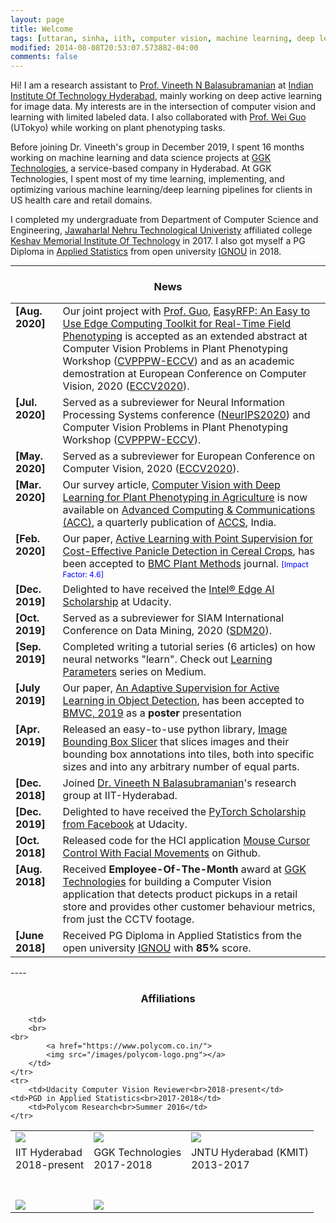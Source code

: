 ```yaml
---
layout: page
title: Welcome
tags: [uttaran, sinha, iith, computer vision, machine learning, deep learning, object detection, adversarial, robustness]
modified: 2014-08-08T20:53:07.573882-04:00
comments: false
---
```


Hi!
I am a research assistant to [Prof. Vineeth N Balasubramanian](https://www.iith.ac.in/~vineethnb/) at [Indian Institute Of Technology Hyderabad](https://cse.iith.ac.in/), mainly working on deep active learning for image data. My interests are in the intersection of computer vision and learning with limited labeled data. I also collaborated with [Prof. Wei Guo](https://scholar.google.co.jp/citations?user=pnMyJLEAAAAJ&hl=zh-CN) (UTokyo) while working on plant phenotyping tasks.  

Before joining Dr. Vineeth's group in December 2019, I spent 16 months working on machine learning and data science projects at [GGK Technologies](https://ggktech.com/), a service-based company in Hyderabad. At GGK Technologies, I spent most of my time learning, implementing, and optimizing various machine learning/deep learning pipelines for clients in US health care and retail domains.

I completed my undergraduate from Department of Computer Science and Engineering, [Jawaharlal Nehru Technological Univeristy](https://jntuh.ac.in/) affiliated college [Keshav Memorial Institute Of Technology](https://kmit.in/) in 2017. I also got myself a PG Diploma in [Applied Statistics](https://github.com/acl21/PGDAST/blob/master/Programme%20Guide%20-%20PGDAST.pdf) from open university [IGNOU](http://www.ignou.ac.in/) in 2018.

----

<h3 align="center">News</h3>
<div class="scrollbar" id="style-1">
<!-- <div class="force-overflow"></div> -->
<table class='news-table' >
    <col width="15%">
    <col width="85%">
    <tr>
        <td valign="top"><strong>[Aug. 2020]</strong></td>
        <td>Our joint project with <a href="https://scholar.google.co.jp/citations?user=pnMyJLEAAAAJ&hl=zh-CN">Prof. Guo</a>, <a href="https://github.com/lab1055/easy-rfp">EasyRFP: An Easy to Use Edge Computing Toolkit for Real-Time Field Phenotyping</a> is accepted as an extended abstract at Computer Vision Problems in Plant Phenotyping Workshop (<a href="https://www.plant-phenotyping.org/CVPPP2020/">CVPPPW-ECCV</a>) and as an academic demostration at European Conference on Computer Vision, 2020 (<a href="https://eccv2020.eu/">ECCV2020</a>).
        </td>
    </tr>
    <tr>
        <td valign="top"><strong>[Jul. 2020]</strong></td>
        <td>Served as a subreviewer for Neural Information Processing Systems conference (<a href="https://nips.cc/">NeurIPS2020</a>) and Computer Vision Problems in Plant Phenotyping Workshop (<a href="https://www.plant-phenotyping.org/CVPPP2020/">CVPPPW-ECCV</a>).
        </td>
    </tr>
    <tr>
        <td valign="top"><strong>[May. 2020]</strong></td>
        <td>Served as a subreviewer for European Conference on Computer Vision, 2020 (<a href="https://eccv2020.eu/">ECCV2020</a>).
        </td>
    </tr>
	<tr>
        <td valign="top"><strong>[Mar. 2020]</strong></td>
        <td>Our survey article, <a href="https://journal.accsindia.org/computer-vision-with-deep-learning-for-plant-phenotyping-in-agriculture-a-survey/">Computer Vision with Deep Learning for Plant Phenotyping in Agriculture</a> is now available on <a href="https://journal.accsindia.org/">Advanced Computing & Communications (ACC)</a>, a quarterly publication of <a href="https://accsindia.org/">ACCS</a>, India. 
        </td>
    </tr>
	 <tr>
        <td valign="top"><strong>[Feb. 2020]</strong></td>
        <td>Our paper, <a href="https://plantmethods.biomedcentral.com/articles/10.1186/s13007-020-00575-8">Active Learning with Point Supervision for Cost-Effective Panicle Detection in Cereal Crops</a>,
        has been accepted to <a href="https://plantmethods.biomedcentral.com/">BMC Plant Methods</a> journal. <span style="color:blue;font-size:12px" >[Impact Factor: 4.6]  </span>
        </td>
    </tr>
    <tr>
        <td valign="top"><strong>[Dec. 2019]</strong></td>
        <td>Delighted to have received the <a href="https://www.udacity.com/scholarships/intel-edge-ai-scholarship">Intel® Edge AI Scholarship</a> at Udacity.
        </td>
    </tr>
    <tr>
        <td valign="top"><strong>[Oct. 2019]</strong></td>
        <td>Served as a subreviewer for SIAM International Conference on Data Mining, 2020 (<a href="https://www.siam.org/conferences/cm/conference/sdm20">SDM20</a>).
        </td>
    </tr>
    <tr>
        <td valign="top"><strong>[Sep. 2019]</strong></td>
        <td>Completed writing a tutorial series (6 articles) on how neural networks "learn". Check out <a href="https://towardsdatascience.com/tagged/learning-parameters">Learning Parameters</a> series on Medium.
        </td>
    </tr>
    <tr>
        <td valign="top"><strong>[July 2019]</strong></td>
        <td>Our paper, <a href="https://arxiv.org/abs/1908.02454">An Adaptive Supervision for Active Learning in Object Detection</a>,
        has been accepted to <a href="https://bmvc2019.org">BMVC, 2019</a> as
        a <b>poster</b> presentation
        </td>
    </tr>
    <tr>
        <td valign="top"><strong>[Apr. 2019]</strong></td>
        <td>Released an easy-to-use python library, <a href="https://github.com/acl21/image_bbox_slicer">Image Bounding Box Slicer</a> that slices images and their bounding box annotations into tiles, both into specific sizes and into any arbitrary number of equal parts.
        </td>
    </tr>
    <tr>
        <td valign="top"><strong>[Dec. 2018]</strong></td>
        <td> Joined <a href="https://www.iith.ac.in/~vineethnb/">Dr. Vineeth N Balasubramanian</a>'s research group at IIT-Hyderabad.
        </td>
    </tr>
        <tr>
        <td valign="top"><strong>[Dec. 2019]</strong></td>
        <td>Delighted to have received the <a href="https://www.udacity.com/facebook-pytorch-scholarship">PyTorch Scholarship from Facebook</a> at Udacity.
        </td>
    </tr>
	<tr>
        <td valign="top"><strong>[Oct. 2018]</strong></td>
        <td>Released code for the HCI application <a href="https://github.com/acl21/Mouse_Cursor_Control_Handsfree">Mouse Cursor Control With Facial Movements</a> on Github.
        </td>
    </tr>
	<tr>
        <td valign="top"><strong>[Aug. 2018]</strong></td>
        <td>Received <b>Employee-Of-The-Month</b> award at <a href="https://ggktech.com/">GGK Technologies</a> for building a Computer Vision application that detects product pickups in a retail store and provides other customer behaviour metrics, from just the CCTV footage.
        </td>
    </tr>
	<tr>
        <td valign="top"><strong>[June 2018]</strong></td>
        <td>Received PG Diploma in Applied Statistics from the open university <a href="https://www.ignou.ac.in/">IGNOU</a> with <b>85%</b> score.
		</td>
    </tr>
</table>
</div>
----

<h3 align="center">Affiliations</h3>
<table align="center" class='affl-pic'>
    <tr>
        <td>
            <a href="https://www.iith.ac.in/">
            <img src="/images/iit-hyderabad-logo.png"></a>
        </td>
	<td>
            <a href="http://www.ggktech.com/">
            <img src="/images/ggk-logo.jpg"></a>
        </td>
	<td>
            <a href="http://jntuh.ac.in/">
            <img src="/images/jntuh-kmit-logo.png"></a>
        </td>
    <tr>
        <tr>
            <td>IIT Hyderabad<br>2018-present</td>
            <td>GGK Technologies<br>2017-2018</td>
            <td>JNTU Hyderabad (KMIT)<br>2013-2017</td>
        </tr>
    </tr>
	<td>
    <br>
    <br>
            <a href="https://www.udacity.com/">
            <img src="/images/udacity-logo.png"></a>
        </td>
        <td>
        <br>
    <br>
            <a href="http://www.ignou.ac.in/">
            <img src="/images/ignou-logo.jpg"></a>
        </td>
        
        <td>
        <br>
    <br>
            <a href="https://www.polycom.co.in/">
            <img src="/images/polycom-logo.png"></a>
        </td>
    </tr>
    <tr>
        <td>Udacity Computer Vision Reviewer<br>2018-present</td>
	<td>PGD in Applied Statistics<br>2017-2018</td>
        <td>Polycom Research<br>Summer 2016</td>
    </tr>
</table>
